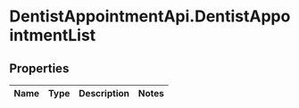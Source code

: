 # DentistAppointmentApi.DentistAppointmentList

## Properties
Name | Type | Description | Notes
------------ | ------------- | ------------- | -------------

